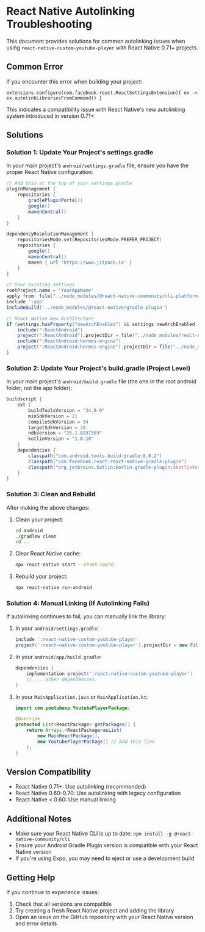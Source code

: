 # React Native Autolinking Troubleshooting

This document provides solutions for common autolinking issues when using `react-native-custom-youtube-player` with React Native 0.71+ projects.

## Common Error

If you encounter this error when building your project:

```
extensions.configure(com.facebook.react.ReactSettingsExtension){ ex -> ex.autolinkLibrariesFromCommand() }
```

This indicates a compatibility issue with React Native's new autolinking system introduced in version 0.71+.

## Solutions

### Solution 1: Update Your Project's settings.gradle

In your main project's `android/settings.gradle` file, ensure you have the proper React Native configuration:

```gradle
// Add this at the top of your settings.gradle
pluginManagement {
    repositories {
        gradlePluginPortal()
        google()
        mavenCentral()
    }
}

dependencyResolutionManagement {
    repositoriesMode.set(RepositoriesMode.PREFER_PROJECT)
    repositories {
        google()
        mavenCentral()
        maven { url 'https://www.jitpack.io' }
    }
}

// Your existing settings
rootProject.name = 'YourAppName'
apply from: file("../node_modules/@react-native-community/cli-platform-android/native_modules.gradle"); applyNativeModulesSettingsGradle(settings)
include ':app'
includeBuild('../node_modules/@react-native/gradle-plugin')

// React Native New Architecture
if (settings.hasProperty("newArchEnabled") && settings.newArchEnabled == "true") {
    include(":ReactAndroid")
    project(":ReactAndroid").projectDir = file("../node_modules/react-native/ReactAndroid")
    include(":ReactAndroid:hermes-engine")
    project(":ReactAndroid:hermes-engine").projectDir = file("../node_modules/react-native/ReactAndroid/hermes-engine")
}
```

### Solution 2: Update Your Project's build.gradle (Project Level)

In your main project's `android/build.gradle` file (the one in the root android folder, not the app folder):

```gradle
buildscript {
    ext {
        buildToolsVersion = "34.0.0"
        minSdkVersion = 21
        compileSdkVersion = 34
        targetSdkVersion = 34
        ndkVersion = "25.1.8937393"
        kotlinVersion = "1.8.10"
    }
    dependencies {
        classpath("com.android.tools.build:gradle:8.0.2")
        classpath("com.facebook.react:react-native-gradle-plugin")
        classpath("org.jetbrains.kotlin:kotlin-gradle-plugin:$kotlinVersion")
    }
}
```

### Solution 3: Clean and Rebuild

After making the above changes:

1. Clean your project:

   ```bash
   cd android
   ./gradlew clean
   cd ..
   ```

2. Clear React Native cache:

   ```bash
   npx react-native start --reset-cache
   ```

3. Rebuild your project:
   ```bash
   npx react-native run-android
   ```

### Solution 4: Manual Linking (If Autolinking Fails)

If autolinking continues to fail, you can manually link the library:

1. In your `android/settings.gradle`:

   ```gradle
   include ':react-native-custom-youtube-player'
   project(':react-native-custom-youtube-player').projectDir = new File(rootProject.projectDir, '../node_modules/react-native-custom-youtube-player/android')
   ```

2. In your `android/app/build.gradle`:

   ```gradle
   dependencies {
       implementation project(':react-native-custom-youtube-player')
       // ... other dependencies
   }
   ```

3. In your `MainApplication.java` or `MainApplication.kt`:

   ```java
   import com.youtubevp.YoutubePlayerPackage;

   @Override
   protected List<ReactPackage> getPackages() {
       return Arrays.<ReactPackage>asList(
           new MainReactPackage(),
           new YoutubePlayerPackage() // Add this line
       );
   }
   ```

## Version Compatibility

- React Native 0.71+: Use autolinking (recommended)
- React Native 0.60-0.70: Use autolinking with legacy configuration
- React Native < 0.60: Use manual linking

## Additional Notes

- Make sure your React Native CLI is up to date: `npm install -g @react-native-community/cli`
- Ensure your Android Gradle Plugin version is compatible with your React Native version
- If you're using Expo, you may need to eject or use a development build

## Getting Help

If you continue to experience issues:

1. Check that all versions are compatible
2. Try creating a fresh React Native project and adding the library
3. Open an issue on the GitHub repository with your React Native version and error details
